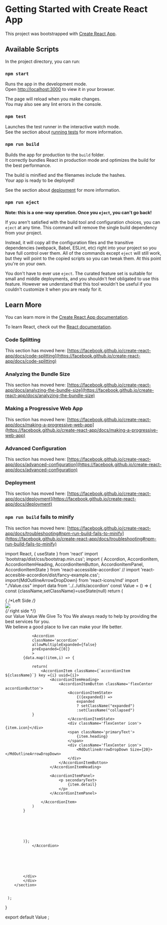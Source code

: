 # Getting Started with Create React App

This project was bootstrapped with [Create React App](https://github.com/facebook/create-react-app).

## Available Scripts

In the project directory, you can run:

### `npm start`

Runs the app in the development mode.\
Open [http://localhost:3000](http://localhost:3000) to view it in your browser.

The page will reload when you make changes.\
You may also see any lint errors in the console.

### `npm test`

Launches the test runner in the interactive watch mode.\
See the section about [running tests](https://facebook.github.io/create-react-app/docs/running-tests) for more information.

### `npm run build`

Builds the app for production to the `build` folder.\
It correctly bundles React in production mode and optimizes the build for the best performance.

The build is minified and the filenames include the hashes.\
Your app is ready to be deployed!

See the section about [deployment](https://facebook.github.io/create-react-app/docs/deployment) for more information.

### `npm run eject`

**Note: this is a one-way operation. Once you `eject`, you can't go back!**

If you aren't satisfied with the build tool and configuration choices, you can `eject` at any time. This command will remove the single build dependency from your project.

Instead, it will copy all the configuration files and the transitive dependencies (webpack, Babel, ESLint, etc) right into your project so you have full control over them. All of the commands except `eject` will still work, but they will point to the copied scripts so you can tweak them. At this point you're on your own.

You don't have to ever use `eject`. The curated feature set is suitable for small and middle deployments, and you shouldn't feel obligated to use this feature. However we understand that this tool wouldn't be useful if you couldn't customize it when you are ready for it.

## Learn More

You can learn more in the [Create React App documentation](https://facebook.github.io/create-react-app/docs/getting-started).

To learn React, check out the [React documentation](https://reactjs.org/).

### Code Splitting

This section has moved here: [https://facebook.github.io/create-react-app/docs/code-splitting](https://facebook.github.io/create-react-app/docs/code-splitting)

### Analyzing the Bundle Size

This section has moved here: [https://facebook.github.io/create-react-app/docs/analyzing-the-bundle-size](https://facebook.github.io/create-react-app/docs/analyzing-the-bundle-size)

### Making a Progressive Web App

This section has moved here: [https://facebook.github.io/create-react-app/docs/making-a-progressive-web-app](https://facebook.github.io/create-react-app/docs/making-a-progressive-web-app)

### Advanced Configuration

This section has moved here: [https://facebook.github.io/create-react-app/docs/advanced-configuration](https://facebook.github.io/create-react-app/docs/advanced-configuration)

### Deployment

This section has moved here: [https://facebook.github.io/create-react-app/docs/deployment](https://facebook.github.io/create-react-app/docs/deployment)

### `npm run build` fails to minify

This section has moved here: [https://facebook.github.io/create-react-app/docs/troubleshooting#npm-run-build-fails-to-minify](https://facebook.github.io/create-react-app/docs/troubleshooting#npm-run-build-fails-to-minify)

import React, { useState } from 'react'
import 'bootstrap/dist/css/bootstrap.min.css';
 import {
   Accordion,
    AccordionItem,
   AccordionItemHeading,
     AccordionItemButton,
    AccordionItemPanel,
   AccordionItemState
} from 'react-accessible-accordion'
// import 'react-accesible-accordion/dist/fancy-example.css';
import{MdOutlineArrowDropDown} from 'react-icons/md'
import "./Value.css"
import data from '../../utils/accordion'
const Value = () => {
    const {className,setClassName}=useState(null)
    return ( 
        <section className='v-wrapper'>
            <div className='paddings innerwidth flexCenter v-container'>
               { /*Left Side */}
            <div className='v-left'>
                <div className='image-container'>
                    <img src='./images/value.png' alt=' ' />
                </div>
            </div> 
            {/* right side */}
            <div className='flexColStart v-right'>
                <span className='orangeText'>our Value</span>
                <span className='primaryText'>Value We Give To You</span>
                <span className='secondaryText'>
                    We always ready to help by providing the best services for you.
                    <br />
                    We believe a  good place to live can make your life better.
                </span>
                
                <Accordion
                className='accordion'
                allowMultipleExpanded={false}
                preExpanded={[0]}
                >
            {data.map((item,i) => {
               
                return(
                    <AccordionItem className={`accordionItem ${className}`} key ={i} uuid={i}>
                        <AccordionItemHeading>
                            <AccordionItemButton className='flexCenter accordionButton'>
                                <AccordionItemState>
                                    {({expanded}) => 
                                    expanded
                                    ? setClassName("expanded")
                                    :setClassName("collapsed")
                }
                                </AccordionItemState>
                                <div className='flexCenter icon'>{item.icon}</div>
                                <span className='primaryText'>
                                    {item.heading}
                                </span>
                                <div className='flexCenter icon'>
                                    <MdOutlineArrowDropDown Size={20}> </MdOutlineArrowDropDown>
                                </div>
                            </AccordionItemButton>
                        </AccordionItemHeading>

                        <AccordionItemPanel>
                            <p secondaryText>
                                {item.detail}
                            </p>
                        </AccordionItemPanel>

                    </AccordionItem>
                )
            }






            )};
                </Accordion>
    





            </div>
            </div>
        </section>
        

     );
}
 
export default Value ;